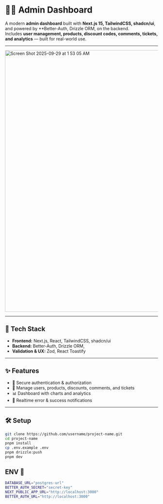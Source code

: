 # 🧑‍💻 Admin Dashboard

A modern **admin dashboard** built with **Next.js 15, TailwindCSS, shadcn/ui**, and powered by **Better-Auth, Drizzle ORM,  on the backend.  
Includes **user management, products, discount codes, comments, tickets, and analytics** — built for real-world use.



--- 
<img width="1677" height="862" alt="Screen Shot 2025-09-29 at 1 53 05 AM" src="https://github.com/user-attachments/assets/3853ac61-6445-4917-97b1-aa99ed2a8207" />


---

## 🚀 Tech Stack
- **Frontend:** Next.js, React, TailwindCSS, shadcn/ui 
- **Backend:** Better-Auth, Drizzle ORM,
- **Validation & UX:** Zod, React Toastify  

---

## ✨ Features
- 🔑 Secure authentication & authorization  
- 👥 Manage users, products, discounts, comments, and tickets  
- 📊 Dashboard with charts and analytics  
- 📢 Realtime error & success notifications  

---



## 🛠️ Setup
```bash
git clone https://github.com/username/project-name.git
cd project-name
pnpm install
cp .env.example .env
pnpm drizzle:push
pnpm dev
```
## ENV 🔑
```bash
DATABASE_URL="postgres-url"
BETTER_AUTH_SECRET="secret-key"
NEXT_PUBLIC_APP_URL="http://localhost:3000"
BETTER_AUTH_URL="http://localhost:3000"
```

